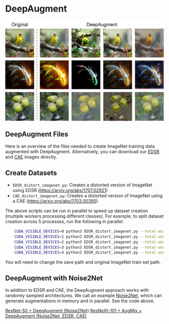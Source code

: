 # DeepAugment

<img align="center" src="deepaugment.png" width="800">

## DeepAugment Files

Here is an overview of the files needed to create ImageNet training data augmented with DeepAugment.
Alternatively, you can download our [EDSR](https://drive.google.com/file/d/1Ij_D3LuHWI4_WOlsg6dJMAPKEu10g47_/view?usp=sharing) and [CAE](https://drive.google.com/file/d/1xN9Z7pZ2GNwRww7j8ClPnPNwOc12VsM5/view?usp=sharing) images directly.

## Create Datasets
 - `EDSR_distort_imagenet.py`: Creates a distorted version of ImageNet using EDSR (https://arxiv.org/abs/1707.02921)
 - `CAE_distort_imagenet.py`: Creates a distorted version of ImageNet using a CAE (https://arxiv.org/abs/1703.00395)

The above scripts can be run in parallel to speed up dataset creation (multiple workers processing different classes). For example, to split dataset creation across 5 processes, run the following in parallel:
```bash
    CUDA_VISIBLE_DEVICES=0 python3 EDSR_distort_imagenet.py --total-workers=5 --worker-number=0
    CUDA_VISIBLE_DEVICES=1 python3 EDSR_distort_imagenet.py --total-workers=5 --worker-number=1
    CUDA_VISIBLE_DEVICES=2 python3 EDSR_distort_imagenet.py --total-workers=5 --worker-number=2
    CUDA_VISIBLE_DEVICES=3 python3 EDSR_distort_imagenet.py --total-workers=5 --worker-number=3
    CUDA_VISIBLE_DEVICES=4 python3 EDSR_distort_imagenet.py --total-workers=5 --worker-number=4
```
You will need to change the save path and original ImageNet train set path.

## DeepAugment with Noise2Net

In addition to EDSR and CAE, the DeepAugment approach works with randomly sampled architectures. We call an example [Noise2Net](https://openreview.net/pdf?id=o20_NVA92tK#page=20), which can generate augmentations in memory and in parallel. See the code above.

[ResNet-50 + DeepAugment (Noise2Net)](https://drive.google.com/file/d/1TlylFp-hJ5ENUNdjGBf-tLPoIIcJyPG4/view?usp=sharing)
[ResNeXt-101 + AugMix + DeepAugment (Noise2Net, EDSR, CAE)](https://drive.google.com/file/d/1dJoYMma4uZwT-wLzk4Teh8dKqCVz7Tlx/view?usp=sharing)
